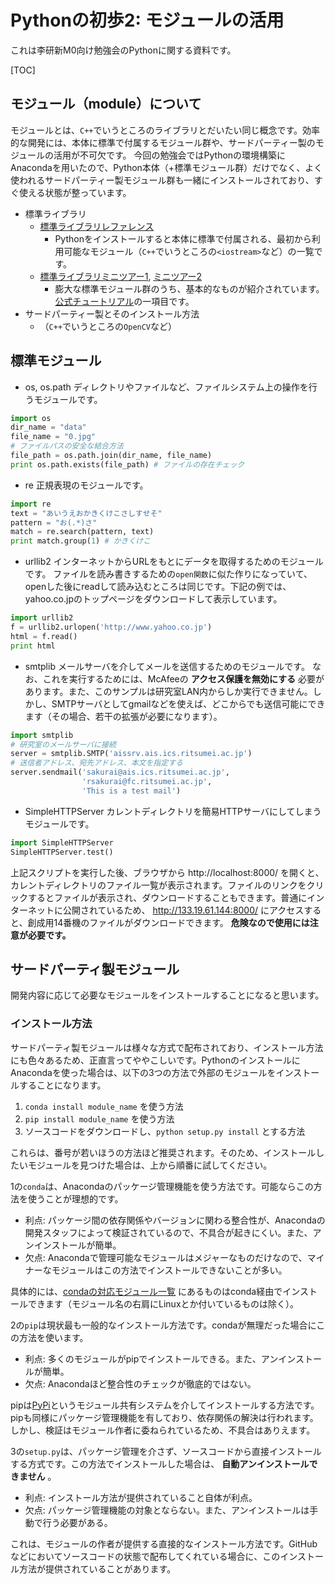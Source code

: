 Pythonの初歩2: モジュールの活用
==========================

これは李研新M0向け勉強会のPythonに関する資料です。

[TOC]

## モジュール（module）について

モジュールとは、`C++`でいうところのライブラリとだいたい同じ概念です。効率的な開発には、本体に標準で付属するモジュール群や、サードパーティー製のモジュールの活用が不可欠です。
今回の勉強会ではPythonの環境構築にAnacondaを用いたので、Python本体（+標準モジュール群）だけでなく、よく使われるサードパーティー製モジュール群も一緒にインストールされており、すぐ使える状態が整っています。

* 標準ライブラリ
    * [標準ライブラリレファレンス](http://docs.python.jp/2.7/library/index.html)
        * Pythonをインストールすると本体に標準で付属される、最初から利用可能なモジュール（`C++`でいうところの`<iostream>`など）の一覧です。
    * [標準ライブラリミニツアー1](http://docs.python.jp/2/tutorial/stdlib.html), [ミニツアー2](http://docs.python.jp/2/tutorial/stdlib2.html)
        * 膨大な標準モジュール群のうち、基本的なものが紹介されています。[公式チュートリアル](http://docs.python.jp/2/tutorial/index.html)の一項目です。
* サードパーティー製とそのインストール方法
    * （`C++`でいうところの`OpenCV`など）

## 標準モジュール

* os, os.path
ディレクトリやファイルなど、ファイルシステム上の操作を行うモジュールです。

```python
import os
dir_name = "data"
file_name = "0.jpg"
# ファイルパスの安全な結合方法
file_path = os.path.join(dir_name, file_name)
print os.path.exists(file_path) # ファイルの存在チェック
```

* re
正規表現のモジュールです。

```python
import re
text = "あいうえおかきくけこさしすせそ"
pattern = "お(.*)さ"
match = re.search(pattern, text)
print match.group(1) # かきくけこ
```

* urllib2
インターネットからURLをもとにデータを取得するためのモジュールです。
ファイルを読み書きするための`open関数`に似た作りになっていて、openした後にreadして読み込むところは同じです。下記の例では、yahoo.co.jpのトップページをダウンロードして表示しています。

```python
import urllib2
f = urllib2.urlopen('http://www.yahoo.co.jp')
html = f.read()
print html
```

* smtplib
メールサーバを介してメールを送信するためのモジュールです。
なお、これを実行するためには、McAfeeの **アクセス保護を無効にする** 必要があります。また、このサンプルは研究室LAN内からしか実行できません。しかし、SMTPサーバとしてgmailなどを使えば、どこからでも送信可能にできます（その場合、若干の拡張が必要になります）。

```python
import smtplib
# 研究室のメールサーバに接続
server = smtplib.SMTP('aissrv.ais.ics.ritsumei.ac.jp')
# 送信者アドレス、宛先アドレス、本文を指定する
server.sendmail('sakurai@ais.ics.ritsumei.ac.jp',
				'rsakurai@fc.ritsumei.ac.jp',
				'This is a test mail')
```

* SimpleHTTPServer
カレントディレクトリを簡易HTTPサーバにしてしまうモジュールです。

```python
import SimpleHTTPServer
SimpleHTTPServer.test()
```

上記スクリプトを実行した後、ブラウザから http://localhost:8000/ を開くと、カレントディレクトリのファイル一覧が表示されます。ファイルのリンクをクリックするとファイルが表示され、ダウンロードすることもできます。普通にインターネットに公開されているため、 http://133.19.61.144:8000/ にアクセスすると、創成用14番機のファイルがダウンロードできます。 **危険なので使用には注意が必要です。**

## サードパーティ製モジュール
開発内容に応じて必要なモジュールをインストールすることになると思います。

### インストール方法
サードパーティ製モジュールは様々な方式で配布されており、インストール方法にも色々あるため、正直言ってややこしいです。PythonのインストールにAnacondaを使った場合は、以下の3つの方法で外部のモジュールをインストールすることになります。

1. `conda install module_name` を使う方法
2. `pip install module_name` を使う方法
3. ソースコードをダウンロードし、`python setup.py install` とする方法

これらは、番号が若いほうの方法ほど推奨されます。そのため、インストールしたいモジュールを見つけた場合は、上から順番に試してください。

1の`conda`は、Anacondaのパッケージ管理機能を使う方法です。可能ならこの方法を使うことが理想的です。

* 利点: パッケージ間の依存関係やバージョンに関わる整合性が、Anacondaの開発スタッフによって検証されているので、不具合が起きにくい。また、アンインストールが簡単。
* 欠点: Anacondaで管理可能なモジュールはメジャーなものだけなので、マイナーなモジュールはこの方法でインストールできないことが多い。

具体的には、[condaの対応モジュール一覧](http://docs.continuum.io/anaconda/pkg-docs.html) にあるものはconda経由でインストールできます（モジュール名の右肩にLinuxとか付いているものは除く）。

2の`pip`は現状最も一般的なインストール方法です。condaが無理だった場合にこの方法を使います。

* 利点: 多くのモジュールがpipでインストールできる。また、アンインストールが簡単。
* 欠点: Anacondaほど整合性のチェックが徹底的ではない。

pipは[PyPi](https://pypi.python.org/pypi)というモジュール共有システムを介してインストールする方法です。pipも同様にパッケージ管理機能を有しており、依存関係の解決は行われます。しかし、検証はモジュール作者に委ねられているため、不具合はありえます。

3の`setup.py`は、パッケージ管理を介さず、ソースコードから直接インストールする方式です。この方法でインストールした場合は、 **自動アンインストールできません** 。

* 利点: インストール方法が提供されていること自体が利点。
* 欠点: パッケージ管理機能の対象とならない。また、アンインストールは手動で行う必要がある。

これは、モジュールの作者が提供する直接的なインストール方法です。GitHubなどにおいてソースコードの状態で配布してくれている場合に、このインストール方法が提供されていることがあります。
